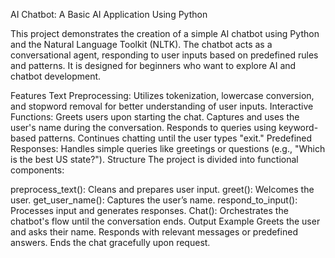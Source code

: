AI Chatbot: A Basic AI Application Using Python


This project demonstrates the creation of a simple AI chatbot using Python and the Natural Language Toolkit (NLTK). The chatbot acts as a conversational agent, responding to user inputs based on predefined rules and patterns. It is designed for beginners who want to explore AI and chatbot development.

Features
Text Preprocessing: Utilizes tokenization, lowercase conversion, and stopword removal for better understanding of user inputs.
Interactive Functions:
Greets users upon starting the chat.
Captures and uses the user's name during the conversation.
Responds to queries using keyword-based patterns.
Continues chatting until the user types "exit."
Predefined Responses: Handles simple queries like greetings or questions (e.g., "Which is the best US state?").
Structure
The project is divided into functional components:

preprocess_text(): Cleans and prepares user input.
greet(): Welcomes the user.
get_user_name(): Captures the user’s name.
respond_to_input(): Processes input and generates responses.
Chat(): Orchestrates the chatbot's flow until the conversation ends.
Output Example
Greets the user and asks their name.
Responds with relevant messages or predefined answers.
Ends the chat gracefully upon request.
